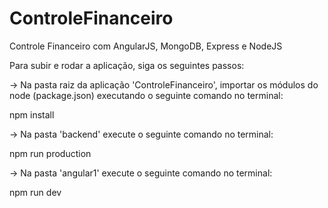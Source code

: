 # ControleFinanceiro
Controle Financeiro com AngularJS, MongoDB, Express e NodeJS

Para subir e rodar a aplicação, siga os seguintes passos:

-> Na pasta raiz da aplicação 'ControleFinanceiro', importar os módulos do node (package.json) executando o seguinte comando no terminal:

npm install

-> Na pasta 'backend' execute o seguinte comando no terminal:

npm run production

-> Na pasta 'angular1' execute o seguinte comando no terminal:

npm run dev

